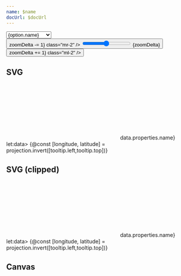 ```yaml
---
name: $name
docUrl: $docUrl
---
```


<script lang="ts">
	import { index } from 'd3-array';
	import { scaleQuantize } from 'd3-scale';
	import { geoMercator } from 'd3-geo';
	import { feature } from 'topojson-client';
	
	import { Button, Field } from 'svelte-ux';
	import { mdiChevronLeft, mdiChevronRight } from '@mdi/js';

	import Preview from '$lib/docs/Preview.svelte';
	import Chart, { Canvas, Svg } from '$lib/components/Chart.svelte';
	import ClipPathUse from '$lib/components/ClipPathUse.svelte';
	import GeoPath from '$lib/components/GeoPath.svelte';
	import GeoTile from '$lib/components/GeoTile.svelte';
	import Tooltip from '$lib/components/Tooltip.svelte';
	import TooltipItem from '$lib/components/TooltipItem.svelte';

	import geojson from '../_data/geo/us-states-topojson.js';

	const states = feature(geojson, geojson.objects.collection);

	$: filteredStates = { ...states, features: states.features.filter(d => d.properties.name !== 'Alaska' && d.properties.name !== 'Hawaii' )}
	// $: filteredStates = { ...states, features: states.features.filter(d => d.properties.name === 'West Virginia')}
	$: selectedFeature = filteredStates;

	// TODO: Access via context, or possibly global state
	const ACCESS_TOKEN = 'pk.eyJ1IjoidGVjaG5pcTM1IiwiYSI6ImNsZTR5cDd0ZjAyNm8zdnFvczhzdnFpcXkifQ.-LAr8sl5BZ3y-H0pDyD1qA';
	

	// https://docs.mapbox.com/api/maps/styles/
	const mapboxv1 = style => (x ,y ,z) => {
		return `https://api.mapbox.com/styles/v1/mapbox/${style}/tiles/${z}/${x}/${y}${devicePixelRatio > 1 ? "@2x" : ""}?access_token=${ACCESS_TOKEN}`
	}

	// https://docs.mapbox.com/api/maps/raster-tiles/
	// https://docs.mapbox.com/data/tilesets/reference/mapbox-streets-v8/
	const mapboxv4 = tileset => (x ,y ,z) => {
		return `https://${'abc'[Math.abs(x + y) % 3]}.tiles.mapbox.com/v4/${tileset}/${z}/${x}/${y}${devicePixelRatio > 1 ? '@2x' : ''}.png?access_token=${ACCESS_TOKEN}`;
	}

	// https://apps.nationalmap.gov/services/
	const nationalmap = tileset => (x ,y ,z) => {
		return `https://basemap.nationalmap.gov/arcgis/rest/services/${tileset}/MapServer/tile/${z}/${y}/${x}`
	}

	// https://services.arcgisonline.com/arcgis/rest/services
	// https://www.arcgis.com/home/webmap/viewer.html?useExisting=1
	// https://www.arcgis.com/apps/mapviewer/index.html
	const arcgis = tileset => (x ,y ,z) => {
		return `https://services.arcgisonline.com/ArcGIS/rest/services/${tileset}/MapServer/tile/${z}/${y}/${x}`
	}

	const arcgisVector = tileset => (x ,y ,z) => {
		return `https://basemaps.arcgis.com/arcgis/rest/services/${tileset}/VectorTileServer/tile/${z}/${y}/${x}.pbf`
// https://basemaps.arcgis.com/arcgis/rest/services/World_Basemap_v2/VectorTileServer/tile/12/1572/1108.pbf
	}

	const serviceOptions = {
			'mapbox v1': [
				{ name: 'streets-v11', url: mapboxv1('streets-v11') },
				{ name: 'light-v10', url: mapboxv1('light-v10') },
				{ name: 'dark-v10', url: mapboxv1('dark-v10') },
				{ name: 'outdoors-v12', url: mapboxv1('outdoors-v12') },
				{ name: 'satelllite-v9', url: mapboxv1('satellite-v9') },
				{ name: 'satelllite-streets-v12', url: mapboxv1('satellite-streets-v12') },
				{ name: 'navigation-day-v1', url: mapboxv1('navigation-day-v1') },
				{ name: 'navigation-night-v1', url: mapboxv1('navigation-night-v1') },
			],
			'mapbox v4': [
				{ name: 'natural-earth-2 (mapbox v4)', url: mapboxv4('mapbox.natural-earth-2') },
				{ name: 'satellite (mapbox v4)', url: mapboxv4('mapbox.satellite') },
				{ name: 'streets (mapbox v4)', url: mapboxv4('mapbox.mapbox-streets-v8') },
				{ name: 'terrain (mapbox v4)', url: mapboxv4('mapbox.mapbox-terrain-v2') },
				{ name: 'terrain-dem (mapbox v4)', url: mapboxv4('mapbox.mapbox-terrain-dem-v1') },
				{ name: 'traffic (mapbox v4)', url: mapboxv4('mapbox.mapbox-traffic-v1') },
				// { name: 'transit (mapbox v4)', url: mapboxv4('mapbox.transit-v2') },
			],
			'National Map Services': [
				{ name: 'Hydrography', url: nationalmap('USGSHydroCached') },
				{ name: 'USGS Imagery Topo Base Map', url: nationalmap('USGSImageryTopo') },
				{ name: 'USGS Imagery Only Base Map', url: nationalmap('USGSImageryOnly') },
				{ name: 'USGS Shaded Relief', url: nationalmap('USGSShadedReliefOnly') },
				{ name: 'USGS Topo Base Map', url: nationalmap('USGSTopo') },
			],
			'ArcGIS': [
				{ name: 'USA Topo Map', url: arcgis('USA_Topo_Maps') },
				{ name: 'National Geographic World Map', url: arcgis('NatGeo_World_Map') },
				{ name: 'World Imagery', url: arcgis('World_Imagery') },
				{ name: 'World Physicial Map', url: arcgis('World_Physical_Map') },
				{ name: 'World Shaded Relief', url: arcgis('World_Shaded_Relief') },
				{ name: 'World Street Map', url: arcgis('World_Street_Map') },
				{ name: 'World Terrain Base', url: arcgis('World_Terrain_Base') },
				{ name: 'World Topo Map', url: arcgis('World_Topo_Map') },
			],
			// 'ArcGIS Vector': [
			// 	{ name: 'Community Map', url: arcgisVector('World_Basemap_v2') },
			// ]
	}
	let serviceUrl = serviceOptions['mapbox v1'].find(o => o.name === 'streets-v11').url
	let zoomDelta = 0;
</script>

<div class="grid grid-cols-[1fr,1fr,1fr] gap-2 my-2">
	<Field label="Tileset" let:id>
		<select bind:value={serviceUrl} class="w-full outline-none appearance-none text-sm" {id}>
			{#each Object.entries(serviceOptions) as [group, options]}
				<optgroup label={group}>
					{#each options as option}
						<option value={option.url}>{option.name}</option>
					{/each}
				</optgroup>
			{/each}
		</select>
	</Field>
	<Field label="Zoom delta" let:id>
		<Button icon={mdiChevronLeft} on:click={() => zoomDelta -= 1} class="mr-2" />
		<input type="range" bind:value={zoomDelta} min={-5} max={5} step={1} {id} class="h-6 w-full" /> <span class="ml-4 text-sm text-black/50">{zoomDelta}</span>
		<Button icon={mdiChevronRight} on:click={() => zoomDelta += 1} class="ml-2" />
	</Field>
</div>

## SVG

<Preview>
	<div class="h-[600px] overflow-hidden">
		<Chart
			geo={{
				projection: geoMercator,
				fitGeojson: selectedFeature,
			}}
			tooltip={{ mode: 'manual' }}
			let:tooltip
			let:projection
		>
			<Svg>
				<GeoTile url={serviceUrl} {zoomDelta} />
				{#each filteredStates.features as feature}
					<GeoPath
						geojson={feature}
						{tooltip}
						class="stroke-black/20 hover:fill-white/30"
						on:click={() => selectedFeature  = selectedFeature === feature ? filteredStates : feature}
					/>
				{/each}
			</Svg>
			<Tooltip header={(data) => data.properties.name} let:data>
				{@const [longitude, latitude] = projection.invert([tooltip.left,tooltip.top])}
				<TooltipItem
					label="longitude"
					value={longitude}
					format="decimal"
				/>
				<TooltipItem
					label="latitude"
					value={latitude}
					format="decimal"
				/>
			</Tooltip>
		</Chart>
	</div>
</Preview>

## SVG (clipped)

<Preview>
	<div class="h-[600px] overflow-hidden">
		<Chart
			geo={{
				projection: geoMercator,
				fitGeojson: selectedFeature
			}}
			tooltip={{ mode: 'manual' }}
			let:tooltip
			let:projection
		>
			<Svg>
				<ClipPathUse refId="clip">
					<GeoTile url={serviceUrl} {zoomDelta} />
				</ClipPathUse>
				<GeoPath geojson={selectedFeature} id="clip" class="stroke-none" />
				{#each filteredStates.features as feature}
					<GeoPath
						geojson={feature}
						{tooltip}
						class="stroke-black/20 hover:fill-white/30"
						on:click={() => selectedFeature  = selectedFeature === feature ? filteredStates : feature}
					/>
				{/each}
			</Svg>
			<Tooltip header={(data) => data.properties.name} let:data>
				{@const [longitude, latitude] = projection.invert([tooltip.left,tooltip.top])}
				<TooltipItem
					label="longitude"
					value={longitude}
					format="decimal"
				/>
				<TooltipItem
					label="latitude"
					value={latitude}
					format="decimal"
				/>
			</Tooltip>
		</Chart>
	</div>
</Preview>

## Canvas

<Preview>
	<div class="h-[600px]">
		<Chart
			geo={{
				projection: geoMercator,
				fitGeojson: selectedFeature
			}}
		>
			<Canvas>
				<GeoTile url={serviceUrl} {zoomDelta} />
			</Canvas>
			<Canvas>
				<GeoPath geojson={filteredStates} stroke="rgba(0,0,0,.2)" />
			</Canvas>
		</Chart>
	</div>
</Preview>

